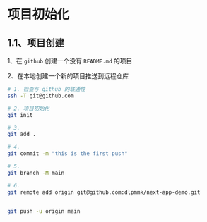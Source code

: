 # 项目初始化

## 1.1、项目创建

1、在 `github` 创建一个没有 `README.md` 的项目

2、在本地创建一个新的项目推送到远程仓库

```sh
# 1. 检查与 github 的联通性
ssh -T git@github.com

# 2. 项目初始化
git init

# 3.
git add .

# 4. 
git commit -m "this is the first push"

# 5. 
git branch -M main

# 6. 
git remote add origin git@github.com:dlpmmk/next-app-demo.git


git push -u origin main
```

